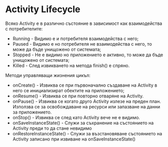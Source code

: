 # Activity Lifecycle

Всяко Activity е в различно състояние в зависимост как взаимодейства с потребителите:
- Running - Видимо е и потребителя взаимодейства с него;
- Paused - Видимо е но потребителя не взаимодейства с него, то може да бъде унищожено от системата;
- Stopped - Не е видимо но приложението е активно, то може да бъде унищожено от системата;
- Killed - След извикването на метода finish() е спряно.

Методи управляващи жизнения цикъл:
- onCreate() - Извиква се при първоначално създаване на Activity в него се инициализират обектите на приложението;
- onResume() - Извиква се при повторно отваряне на Activity.
- onPause() - Извиква се когато друго Activity излезе на преден план. Използва се за освобождаване на ресурси или запазване на данни за приложението.
- onStop() - Извиква се след като Activity вече не е видимо.
- onSaveInstanceState() - Служи за съхранение на състоянието на Activity преди то да стане невидимо
- onRestoreInstanceState() - Служи за възстановяване състоянието на Activity записано при извиване на onSaveInstanceState()